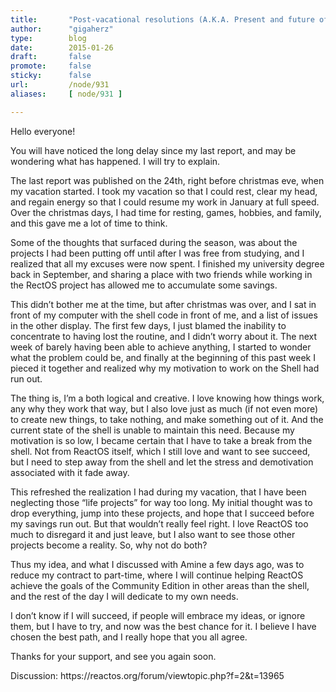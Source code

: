 ```yaml
---
title:       "Post-vacational resolutions (A.K.A. Present and future of my ReactOS contract)"
author:      "gigaherz"
type:        blog
date:        2015-01-26
draft:       false
promote:     false
sticky:      false
url:         /node/931
aliases:     [ node/931 ]

---
```


<p>Hello everyone!</p>
<p>You will have noticed the long delay since my last report, and may be wondering what has happened. I will try to explain.</p>
<p>The last report was published on the 24th, right before christmas eve, when my vacation started. I took my vacation so that I could rest, clear my head, and regain energy so that I could resume my work in January at full speed. Over the christmas days, I had time for resting, games, hobbies, and family, and this gave me a lot of time to think.</p>
<p>Some of the thoughts that surfaced during the season, was about the projects I had been putting off until after I was free from studying, and I realized that all my excuses were now spent. I finished my university degree back in September, and sharing a place with two friends while working in the RectOS project has allowed me to accumulate some savings.</p>
<p>This didn’t bother me at the time, but after christmas was over, and I sat in front of my computer with the shell code in front of me, and a list of issues in the other display. The first few days, I just blamed the inability to concentrate to having lost the routine, and I didn’t worry about it. The next week of barely having been able to achieve anything, I started to wonder what the problem could be, and finally at the beginning of this past week I pieced it together and realized why my motivation to work on the Shell had run out.</p>
<p>The thing is, I’m a both logical and creative. I love knowing how things work, any why they work that way, but I also love just as much (if not even more) to create new things, to take nothing, and make something out of it. And the current state of the shell is unable to maintain this need. Because my motivation is so low, I became certain that I have to take a break from the shell. Not from ReactOS itself, which I still love and want to see succeed, but I need to step away from the shell and let the stress and demotivation associated with it fade away.</p>
<p>This refreshed the realization I had during my vacation, that I have been neglecting those “life projects” for way too long. My initial thought was to drop everything, jump into these projects, and hope that I succeed before my savings run out. But that wouldn’t really feel right. I love ReactOS too much to disregard it and just leave, but I also want to see those other projects become a reality. So, why not do both?</p>
<p>Thus my idea, and what I discussed with Amine a few days ago, was to reduce my contract to part-time, where I will continue helping ReactOS achieve the goals of the Community Edition in other areas than the shell, and the rest of the day I will dedicate to my own needs.</p>
<p>I don’t know if I will succeed, if people will embrace my ideas, or ignore them, but I have to try, and now was the best chance for it. I believe I have chosen the best path, and I really hope that you all agree.</p>
<p>Thanks for your support, and see you again soon.</p>
<p>Discussion: https://reactos.org/forum/viewtopic.php?f=2&amp;t=13965</p>

